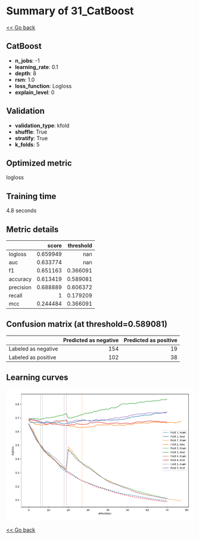 # Summary of 31_CatBoost

[<< Go back](../README.md)


## CatBoost
- **n_jobs**: -1
- **learning_rate**: 0.1
- **depth**: 8
- **rsm**: 1.0
- **loss_function**: Logloss
- **explain_level**: 0

## Validation
 - **validation_type**: kfold
 - **shuffle**: True
 - **stratify**: True
 - **k_folds**: 5

## Optimized metric
logloss

## Training time

4.8 seconds

## Metric details
|           |    score |   threshold |
|:----------|---------:|------------:|
| logloss   | 0.659949 |  nan        |
| auc       | 0.633774 |  nan        |
| f1        | 0.651163 |    0.366091 |
| accuracy  | 0.613419 |    0.589081 |
| precision | 0.688889 |    0.606372 |
| recall    | 1        |    0.179209 |
| mcc       | 0.244484 |    0.366091 |


## Confusion matrix (at threshold=0.589081)
|                     |   Predicted as negative |   Predicted as positive |
|:--------------------|------------------------:|------------------------:|
| Labeled as negative |                     154 |                      19 |
| Labeled as positive |                     102 |                      38 |

## Learning curves
![Learning curves](learning_curves.png)

[<< Go back](../README.md)

